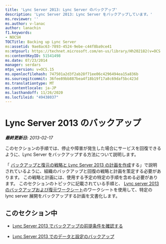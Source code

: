```yaml
---
title: 'Lync Server 2013: Lync Server のバックアップ'
description: 'Lync Server 2013: Lync Server をバックアップしています。'
ms.reviewer: ''
ms.author: v-lanac
author: lanachin
f1.keywords:
- NOCSH
TOCTitle: Backing up Lync Server
ms:assetid: 9ae8ac63-7893-4524-9ebe-c44f8ba9ce41
ms:mtpsurl: https://technet.microsoft.com/en-us/library/Hh202182(v=OCS.15)
ms:contentKeyID: 51541498
ms.date: 07/23/2014
manager: serdars
mtps_version: v=OCS.15
ms.openlocfilehash: 747501a2d3f2ab28f71ee06c4296494ea15a836b
ms.sourcegitcommit: 36fee89bb887bea4f18b19f17a8c69daf5bc423d
ms.translationtype: MT
ms.contentlocale: ja-JP
ms.lasthandoff: 11/26/2020
ms.locfileid: "49438037"
---
```

# <a name="backing-up-lync-server-2013"></a>Lync Server 2013 のバックアップ

<div data-xmlns="http://www.w3.org/1999/xhtml">

<div class="topic" data-xmlns="http://www.w3.org/1999/xhtml" data-msxsl="urn:schemas-microsoft-com:xslt" data-cs="https://msdn.microsoft.com/">

<div data-asp="https://msdn2.microsoft.com/asp">



</div>

<div id="mainSection">

<div id="mainBody">

<span> </span>

_**最終更新日:** 2013-02-17_

このセクションの手順では、停止や障害が発生した場合にサービスを回復できるように、Lync Server をバックアップする方法について説明します。

「 [バックアップと復元の戦略と Lync Server 2013 の計画を作成](lync-server-2013-developing-a-backup-and-restoration-strategy-and-plan.md)する」で説明されているように、組織のバックアップと回復の戦略と計画を策定する必要があります。 この戦略と計画には、使用する予定の特定の手順を含める必要があります。 このセクションのトピックに記載されている手順と、 [Lync server 2013 のバックアップおよび復元ワークシート](lync-server-2013-backup-and-restoration-worksheets.md)のワークシートを使用して、特定の lync server 展開をバックアップする計画を文書化します。

<div>

## <a name="in-this-section"></a>このセクション中

  - [Lync Server 2013 でバックアップの前提条件を確認する](lync-server-2013-verifying-backup-prerequisites.md)

  - [Lync Server 2013 でのデータと設定のバックアップ](lync-server-2013-backing-up-data-and-settings.md)

</div>

</div>

<span> </span>

</div>

</div>

</div>

